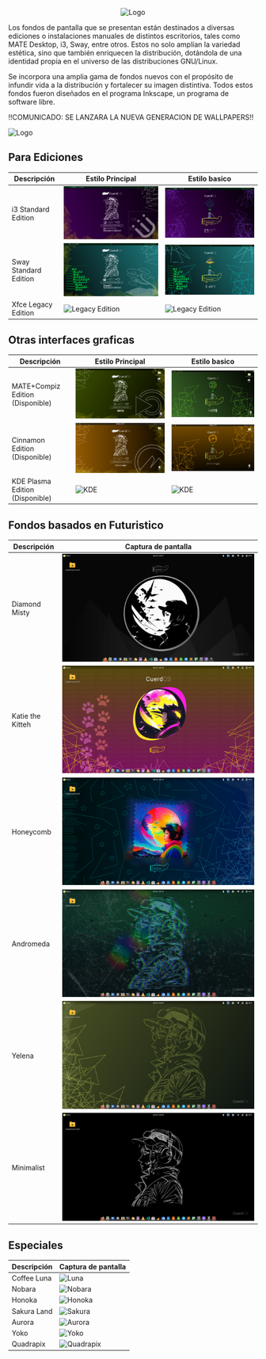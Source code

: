 <!-- Logo -->
<p align="center">
  <img src="/cuerd-md/logo1.png" alt="Logo" width="300" height="300">
</p>

Los fondos de pantalla que se presentan están destinados a diversas ediciones o instalaciones manuales de distintos escritorios, tales como MATE Desktop, i3, Sway, entre otros. Estos no solo amplían la variedad estética, sino que también enriquecen la distribución, dotándola de una identidad propia en el universo de las distribuciones GNU/Linux. 

Se incorpora una amplia gama de fondos nuevos con el propósito de infundir vida a la distribución y fortalecer su imagen distintiva. Todos estos fondos fueron diseñados en el programa Inkscape, un programa de software libre.

!!COMUNICADO: SE LANZARA LA NUEVA GENERACION DE WALLPAPERS!!

<!-- Capturas de pantalla -->
<p align="left">
  <img src="/cuerd-md/pcm1.png" alt="Logo" width="287" height="42">
</p>

## Para Ediciones
| Descripción | Estilo Principal | Estilo basico |
| ----------- | ------------------ | ------------------ |
| i3 Standard Edition | ![Standard Edition](/cuerd-scr/i3-1.png) | ![Standard Edition](/cuerd-scr/i3-2.png) |
| Sway Standard Edition | ![Standard Edition](/cuerd-scr/sway1.png) | ![Standard Edition](/cuerd-scr/sway2.png) |
| Xfce Legacy Edition | ![Legacy Edition](/cuerd-md/xfce1.png) | ![Legacy Edition](/cuerd-md/xfce2.png) |


## Otras interfaces graficas
| Descripción | Estilo Principal | Estilo basico |
| ----------- | ------------------ | ------------------ |
| MATE+Compiz Edition (Disponible) | ![MATE](/cuerd-scr/mate1.png) | ![MATE](/cuerd-scr/mate2.png) |
| Cinnamon Edition (Disponible) | ![Cinnamon](/cuerd-scr/cinnamon1.png) | ![Cinnamon](/cuerd-scr/cinnamon2.png) |
| KDE Plasma Edition (Disponible) | ![KDE](/cuerd-scr/kde1.png) | ![KDE](/cuerd-scr/kde2.png) |

## Fondos basados en Futuristico
| Descripción | Captura de pantalla |
| ----------- | ------------------ |
| Diamond Misty | ![Misty](/cuerd-gr/Misty.png) |
| Katie the Kitteh | ![Kitteh](/cuerd-gr/Kitteh.png) |
| Honeycomb | ![Atmos](/cuerd-gr/Cosmic.png) |
| Andromeda | ![Boceto](/cuerd-gr/Andromeda.png) |
| Yelena | ![Yelena](/cuerd-gr/Yelena.png) |
| Minimalist | ![Minimalist](/cuerd-gr/Minimalist.png) |

## Especiales
| Descripción | Captura de pantalla |
| ----------- | ------------------ |
| Coffee Luna | ![Luna](/cuerd-gr/Luna.png) |
| Nobara | ![Nobara](/cuerd-gr/Nobara.png) |
| Honoka | ![Honoka](/cuerd-gr/Honoka.png) |
| Sakura Land | ![Sakura](/cuerd-gr/Sakura.png) |
| Aurora | ![Aurora](/cuerd-gr/Aurora.png) |
| Yoko | ![Yoko](/cuerd-gr/Yoko.png) |
| Quadrapix | ![Quadrapix](/cuerd-gr/Quadrapix.png) |
